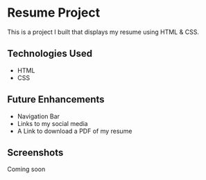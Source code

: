 # Resume Project

This is a project I built that displays my resume using HTML & CSS.

## Technologies Used
- HTML
- CSS

## Future Enhancements
- Navigation Bar
- Links to my social media
- A Link to download a PDF of my resume

## Screenshots
Coming soon